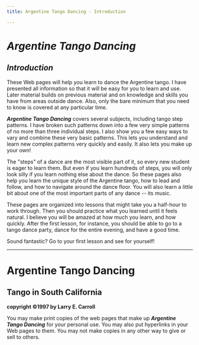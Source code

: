 ```yaml
---
title: Argentine Tango Dancing - Introduction

---
```


# _Argentine Tango Dancing_

## _Introduction_

These Web pages will help you learn to dance the Argentine tango. I have presented all information so that it will be easy for you to learn and use. Later material builds on previous material and on knowledge and skills you have from areas outside dance. Also, only the bare minimum that you need to know is covered at any particular time.

**_Argentine Tango Dancing_** covers several subjects, including tango step patterns. I have broken such patterns down into a few very simple patterns of no more than three individual steps. I also show you a few easy ways to vary and combine these very basic patterns. This lets you understand and learn new complex patterns very quickly and easily. It also lets you make up your own!

The "steps" of a dance are the most visible part of it, so every new student is eager to learn them. But even if you learn hundreds of steps, you will only look silly if you learn nothing else about the dance. So these pages also help you learn the unique style of the Argentine tango, how to lead and follow, and how to navigate around the dance floor. You will also learn a little bit about one of the most important parts of any dance -- its music.

These pages are organized into lessons that might take you a half-hour to work through. Then you should practice what you learned until it feels natural. I believe you will be amazed at how much you learn, and how quickly. After the first lesson, for instance, you should be able to go to a tango dance party, dance for the entire evening, and have a good time.

Sound fantastic? Go to your first lesson and see for yourself!

---

# Argentine Tango Dancing
## Tango in South California

**copyright ©1997 by Larry E. Carroll**

You may make print copies of the web pages that make up **_Argentine Tango Dancing_** for your personal use. You may also put hyperlinks in your Web pages to them. You may not make copies in any other way to give or sell to others.
